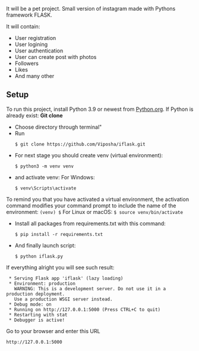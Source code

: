 It will be a pet project.
Small version of instagram made with Pythons framework FLASK.

It will contain:
- User registration
- User logining
- User authentication
- User can create post with photos
- Followers
- Likes
- And many other


## Setup
To run this project, install Python 3.9 or newest from [Python.org](https://www.python.org/downloads/).
If Python is already exist:
**Git clone**
* Choose directory through terminal"
* Run
    ```
    $ git clone https://github.com/Viposha/iflask.git
    ```
* For next stage you should create venv (virtual environment):
    ```
    $ python3 -m venv venv
    ```
* and activate venv:
    For Windows:
    ```
    $ venv\Scripts\activate
    ```
To remind you that you have activated a virtual environment, the activation command 
modifies your command prompt to include the name of the environment:
    ```
    (venv) $
    ```
    For Linux or macOS:
    ```
    $ source venv/bin/activate
    ```
* Install all packages from requirements.txt with this command:
    ```
    $ pip install -r requirements.txt
    ```
* And finally launch script:
    ```
    $ python iflask.py
    ```
If everything alright you will see such result:
```
 * Serving Flask app 'iflask' (lazy loading)
 * Environment: production                                                         
   WARNING: This is a development server. Do not use it in a production deployment.
   Use a production WSGI server instead.                                           
 * Debug mode: on                                                                  
 * Running on http://127.0.0.1:5000 (Press CTRL+C to quit)
 * Restarting with stat                                   
 * Debugger is active!
```
Go to your browser and enter this URL
```
http://127.0.0.1:5000 
```
